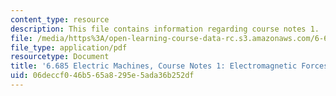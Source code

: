 ```yaml
---
content_type: resource
description: This file contains information regarding course notes 1.
file: /media/https%3A/open-learning-course-data-rc.s3.amazonaws.com/6-685-electric-machines-fall-2013/06deccf046b565a8295e5ada36b252df_MIT6_685F13_chapter1.pdf
file_type: application/pdf
resourcetype: Document
title: '6.685 Electric Machines, Course Notes 1: Electromagnetic Forces'
uid: 06deccf0-46b5-65a8-295e-5ada36b252df
---
```

